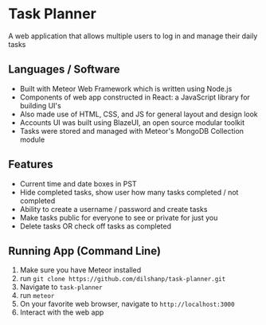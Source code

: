 # Task Planner
A web application that allows multiple users to log in and manage their daily tasks
## Languages / Software
* Built with Meteor Web Framework which is written using Node.js
* Components of web app constructed in React: a JavaScript library for building UI's
* Also made use of HTML, CSS, and JS for general layout and design look
* Accounts UI was built using BlazeUI, an open source modular toolkit
* Tasks were stored and managed with Meteor's MongoDB Collection module
## Features
* Current time and date boxes in PST
* Hide completed tasks, show user how many tasks completed / not completed
* Ability to create a username / password and create tasks
* Make tasks public for everyone to see or private for just you
* Delete tasks OR check off tasks as completed
## Running App (Command Line)
1. Make sure you have Meteor installed
2. run `git clone https://github.com/dilshanp/task-planner.git`
3. Navigate to `task-planner`
4. run `meteor`
5. On your favorite web browser, navigate to `http://localhost:3000`
6. Interact with the web app
